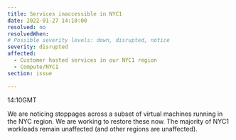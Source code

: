 ```yaml
---
title: Services inaccessible in NYC1
date: 2022-01-27 14:10:00
resolved: no
resolvedWhen:
# Possible severity levels: down, disrupted, notice
severity: disrupted
affected:
  - Customer hosted services in our NYC1 region
  - Compute/NYC1
section: issue

---
```


14:10GMT

We are noticing stoppages across a subset of virtual machines running in the NYC region. We are working to restore these now. The majority of NYC1 workloads remain unaffected (and other regions are unaffected).

